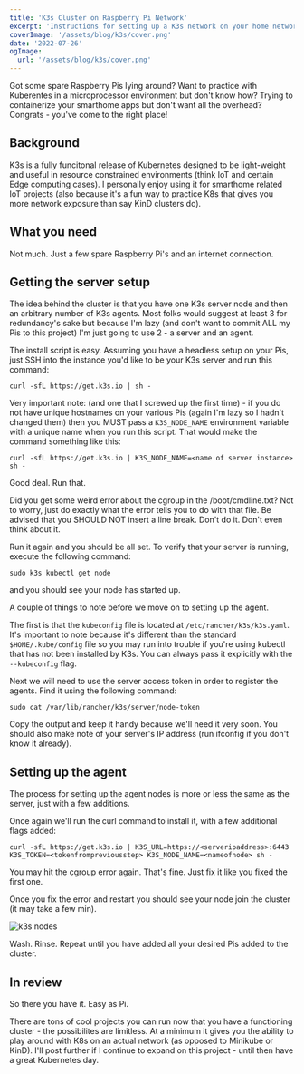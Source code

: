 ```yaml
---
title: 'K3s Cluster on Raspberry Pi Network'
excerpt: 'Instructions for setting up a K3s network on your home network'
coverImage: '/assets/blog/k3s/cover.png'
date: '2022-07-26'
ogImage:
  url: '/assets/blog/k3s/cover.png'
---
```


Got some spare Raspberry Pis lying around? Want to practice with Kuberentes in a microprocessor environment but don't know how? Trying to containerize your smarthome apps but don't want all the overhead? Congrats - you've come to the right place! 

## Background
K3s is a fully funcitonal release of Kubernetes designed to be light-weight and useful in resource constrained environments (think IoT and certain Edge computing cases). I personally enjoy using it for smarthome related IoT projects (also because it's a fun way to practice K8s that gives you more network exposure than say KinD clusters do).

## What you need
Not much. Just a few spare Raspberry Pi's and an internet connection. 

## Getting the server setup
The idea behind the cluster is that you have one K3s server node and then an arbitrary number of K3s agents. Most folks would suggest at least 3 for redundancy's sake but because I'm lazy (and don't want to commit ALL my Pis to this project) I'm just going to use 2 - a server and an agent. 

The install script is easy. Assuming you have a headless setup on your Pis, just SSH into the instance you'd like to be your K3s server and run this command:

`curl -sfL https://get.k3s.io | sh -`

Very important note: (and one that I screwed up the first time) - if you do not have unique hostnames on your various Pis (again I'm lazy so I hadn't changed them) then you MUST pass a `K3S_NODE_NAME` environment variable with a unique name when you run this script. That would make the command something like this:

`curl -sfL https://get.k3s.io | K3S_NODE_NAME=<name of server instance> sh -`

Good deal. Run that. 

Did you get some weird error about the cgroup in the /boot/cmdline.txt? Not to worry, just do exactly what the error tells you to do with that file. Be advised that you SHOULD NOT insert a line break. Don't do it. Don't even think about it. 

Run it again and you should be all set. To verify that your server is running, execute the following command:

`sudo k3s kubectl get node`

and you should see your node has started up. 

A couple of things to note before we move on to setting up the agent. 

The first is that the `kubeconfig` file is located at `/etc/rancher/k3s/k3s.yaml`. It's important to note because it's different than the standard `$HOME/.kube/config` file so you may run into trouble if you're using kubectl that has not been installed by K3s. You can always pass it explicitly with the `--kubeconfig` flag. 

Next we will need to use the server access token in order to register the agents. Find it using the following command: 

`sudo cat /var/lib/rancher/k3s/server/node-token`

Copy the output and keep it handy because we'll need it very soon. You should also make note of your server's IP address (run ifconfig if you don't know it already).

## Setting up the agent 
The process for setting up the agent nodes is more or less the same as the server, just with a few additions. 

Once again we'll run the curl command to install it, with a few additional flags added:

```curl -sfL https://get.k3s.io | K3S_URL=https://<serveripaddress>:6443 K3S_TOKEN=<tokenfrompreviousstep> K3S_NODE_NAME=<nameofnode> sh -```

You may hit the cgroup error again. That's fine. Just fix it like you fixed the first one. 

Once you fix the error and restart you should see your node join the cluster (it may take a few min).

![k3s nodes](/assets/blog/k3s/getnodes.png)

Wash. Rinse. Repeat until you have added all your desired Pis added to the cluster. 

## In review
So there you have it. Easy as Pi. 

There are tons of cool projects you can run now that you have a functioning cluster - the possibilites are limitless. At a minimum it gives you the ability to play around with K8s on an actual network (as opposed to Minikube or KinD). I'll post further if I continue to expand on this project - until then have a great Kubernetes day. 


